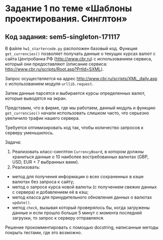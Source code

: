 # Задание 1 по теме «Шаблоны проектирования. Синглтон» 
## Код задания: sem5-singleton-171117

В файле ```hw1_startercode.py``` расположен базовый код. Функция ```get_currencies()``` позволяет получать данные о текущих курсах валют с сайта Центробанка РФ (http://www.cbr.ru) с использованием сервиса, который они предоставляют (описание сервиса: http://www.cbr.ru/scripts/Root.asp?PrtId=SXML). 

Запрос осуществляется на адрес http://www.cbr.ru/scripts/XML_daily.asp с использованием модуля ```urllib.request```. 

Затем данные парсятся и выбирается курсы определенных валют, которые выводятся на экран. 

Представим, что в фирме, где мы работаем, данный модуль и функцию ```get_currencies()``` начали использовать слишком часто, что серьезно увеличило трафик нашего сервера. 

Требуется оптимизировать код так, чтобы количество запросов к серверу уменьшилось. 

Задача: 
1. Реализовать класс-синглтон ```CurrencyBoard```, в котором должны храниться данные о 10 наиболее востребованных валютах (GBP, USD, EUR + 7 выбранных вами).
2. Реализовать:
 - метод для получения информации о всех сохраненных в кэше валютах без запроса к сайту;
 - метод о запросе курса новой валюты (с получением свежих данных с сервера) и добавлением её в кэш;
 - метод класса для принудительного обновления данных о валютах ```update()```.
 - метод ```check```, вызывая который проверялось бы, когда загружены данные и если прошло больше 5 минут с момента последней загрузки, то запрос к серверу отправлялся. 


Решение прокомментировать с помощью docstring, написанные методы покрыть тестами, где это возможно.
